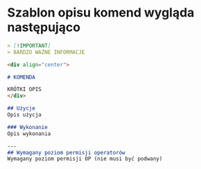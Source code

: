 # Szablon opisu komend wygląda następująco

```md
> [!IMPORTANT]
> BARDZO WAŻNE INFORMACJE

<div align="center">

# KOMENDA

KRÓTKI OPIS
</div>

## Użycje
Opis użycja

### Wykonanie
Opis wykonania

---
## Wymagany poziom permisji operatorów
Wymagany poziom permisji OP (nie musi być podwany)
```

